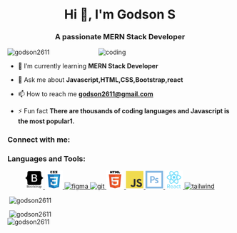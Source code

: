 <h1 align="center">Hi 👋, I'm Godson S</h1>
<h3 align="center">A passionate MERN Stack Developer</h3>
<p><img align="right" alt="coding" width="300" higth="350px" src="https://github.com/Godson2611/Godson2611/assets/100611736/5813a901-94e1-4b7c-aef8-cc0c5af126e9)"></p>

<p align="left"> <img src="https://komarev.com/ghpvc/?username=godson2611&label=Profile%20views&color=0e75b6&style=flat" alt="godson2611" /> </p>

- 🌱 I’m currently learning **MERN Stack Developer**

- 💬 Ask me about **Javascript,HTML,CSS,Bootstrap,react**

- 📫 How to reach me **godson2611@gmail.com**

- ⚡ Fun fact **There are thousands of coding languages and Javascript is the most popular1.**

<h3 align="left">Connect with me:</h3>
<p align="left">
</p>

<h3 align="left">Languages and Tools:</h3>
<p align="center" width="50"> <a href="https://getbootstrap.com" target="_blank" rel="noreferrer"> <img src="https://raw.githubusercontent.com/devicons/devicon/master/icons/bootstrap/bootstrap-plain-wordmark.svg" alt="bootstrap" width="40" height="40"/> </a> <a href="https://www.w3schools.com/css/" target="_blank" rel="noreferrer"> <img src="https://raw.githubusercontent.com/devicons/devicon/master/icons/css3/css3-original-wordmark.svg" alt="css3" width="40" height="40"/> </a> <a href="https://www.figma.com/" target="_blank" rel="noreferrer"> <img src="https://www.vectorlogo.zone/logos/figma/figma-icon.svg" alt="figma" width="40" height="40"/> </a> <a href="https://git-scm.com/" target="_blank" rel="noreferrer"> <img src="https://www.vectorlogo.zone/logos/git-scm/git-scm-icon.svg" alt="git" width="40" height="40"/> </a> <a href="https://www.w3.org/html/" target="_blank" rel="noreferrer"> <img src="https://raw.githubusercontent.com/devicons/devicon/master/icons/html5/html5-original-wordmark.svg" alt="html5" width="40" height="40"/> </a> <a href="https://developer.mozilla.org/en-US/docs/Web/JavaScript" target="_blank" rel="noreferrer"> <img src="https://raw.githubusercontent.com/devicons/devicon/master/icons/javascript/javascript-original.svg" alt="javascript" width="40" height="40"/> </a> <a href="https://www.photoshop.com/en" target="_blank" rel="noreferrer"> <img src="https://raw.githubusercontent.com/devicons/devicon/master/icons/photoshop/photoshop-line.svg" alt="photoshop" width="40" height="40"/> </a> <a href="https://reactjs.org/" target="_blank" rel="noreferrer"> <img src="https://raw.githubusercontent.com/devicons/devicon/master/icons/react/react-original-wordmark.svg" alt="react" width="40" height="40"/> </a> <a href="https://tailwindcss.com/" target="_blank" rel="noreferrer"> <img src="https://www.vectorlogo.zone/logos/tailwindcss/tailwindcss-icon.svg" alt="tailwind" width="40" height="40"/> </a> </p>

<p>&nbsp;<img align="center" src="https://github-readme-stats.vercel.app/api?username=godson2611&show_icons=true&locale=en" alt="godson2611" /></p>

<p><img align="right" width="500" src="https://github-readme-streak-stats.herokuapp.com/?user=godson2611&" alt="godson2611" /></p>

<p><img align="left" width="500" src="https://github-readme-stats.vercel.app/api/top-langs?username=godson2611&show_icons=true&locale=en&layout=compact" alt="godson2611" /></p>
